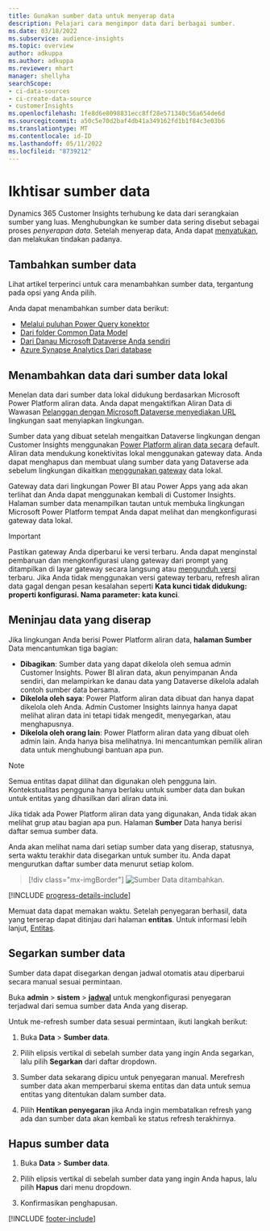 ```yaml
---
title: Gunakan sumber data untuk menyerap data
description: Pelajari cara mengimpor data dari berbagai sumber.
ms.date: 03/18/2022
ms.subservice: audience-insights
ms.topic: overview
author: adkuppa
ms.author: adkuppa
ms.reviewer: mhart
manager: shellyha
searchScope:
- ci-data-sources
- ci-create-data-source
- customerInsights
ms.openlocfilehash: 1fe8d6e8098831ecc8ff28e571340c56a654de6d
ms.sourcegitcommit: a50c5e70d2baf4db41a349162fd1b1f84c3e03b6
ms.translationtype: MT
ms.contentlocale: id-ID
ms.lasthandoff: 05/11/2022
ms.locfileid: "8739212"
---
```

# <a name="data-sources-overview"></a>Ikhtisar sumber data



Dynamics 365 Customer Insights terhubung ke data dari serangkaian sumber yang luas. Menghubungkan ke sumber data sering disebut sebagai proses *penyerapan data*. Setelah menyerap data, Anda dapat [menyatukan](data-unification.md), dan melakukan tindakan padanya.

## <a name="add-a-data-source"></a>Tambahkan sumber data

Lihat artikel terperinci untuk cara menambahkan sumber data, tergantung pada opsi yang Anda pilih.

Anda dapat menambahkan sumber data berikut:

- [Melalui puluhan Power Query konektor](connect-power-query.md)
- [Dari folder Common Data Model](connect-common-data-model.md)
- [Dari Danau Microsoft Dataverse Anda sendiri](connect-dataverse-managed-lake.md)
- [Azure Synapse Analytics Dari database](connect-synapse.md)

## <a name="add-data-from-on-premises-data-sources"></a>Menambahkan data dari sumber data lokal

Menelan data dari sumber data lokal didukung berdasarkan Microsoft Power Platform aliran data. Anda dapat mengaktifkan Aliran Data di Wawasan [Pelanggan dengan Microsoft Dataverse menyediakan URL](create-environment.md) lingkungan saat menyiapkan lingkungan.

Sumber data yang dibuat setelah mengaitkan Dataverse lingkungan dengan Customer Insights menggunakan [Power Platform aliran data secara](/power-query/dataflows/overview-dataflows-across-power-platform-dynamics-365) default. Aliran data mendukung konektivitas lokal menggunakan gateway data. Anda dapat menghapus dan membuat ulang sumber data yang Dataverse ada sebelum lingkungan dikaitkan [menggunakan gateway](/data-integration/gateway/service-gateway-app) data lokal.

Gateway data dari lingkungan Power BI atau Power Apps yang ada akan terlihat dan Anda dapat menggunakan kembali di Customer Insights. Halaman sumber data menampilkan tautan untuk membuka lingkungan Microsoft Power Platform tempat Anda dapat melihat dan mengkonfigurasi gateway data lokal.

> [!IMPORTANT]
> Pastikan gateway Anda diperbarui ke versi terbaru. Anda dapat menginstal pembaruan dan mengkonfigurasi ulang gateway dari prompt yang ditampilkan di layar gateway secara langsung atau [mengunduh versi](https://powerapps.microsoft.com/downloads/) terbaru. Jika Anda tidak menggunakan versi gateway terbaru, refresh aliran data gagal dengan pesan kesalahan seperti **Kata kunci tidak didukung: properti konfigurasi. Nama parameter: kata kunci**.

## <a name="review-ingested-data"></a>Meninjau data yang diserap
Jika lingkungan Anda berisi Power Platform aliran data, **halaman Sumber** Data mencantumkan tiga bagian: 
- **Dibagikan**: Sumber data yang dapat dikelola oleh semua admin Customer Insights. Power BI aliran data, akun penyimpanan Anda sendiri, dan melampirkan ke danau data yang Dataverse dikelola adalah contoh sumber data bersama.
- **Dikelola oleh saya**: Power Platform aliran data dibuat dan hanya dapat dikelola oleh Anda. Admin Customer Insights lainnya hanya dapat melihat aliran data ini tetapi tidak mengedit, menyegarkan, atau menghapusnya.
- **Dikelola oleh orang lain**: Power Platform aliran data yang dibuat oleh admin lain. Anda hanya bisa melihatnya. Ini mencantumkan pemilik aliran data untuk menghubungi bantuan apa pun.
> [!NOTE]
> Semua entitas dapat dilihat dan digunakan oleh pengguna lain. Kontekstualitas pengguna hanya berlaku untuk sumber data dan bukan untuk entitas yang dihasilkan dari aliran data ini.

Jika tidak ada Power Platform aliran data yang digunakan, Anda tidak akan melihat grup atau bagian apa pun. Halaman **Sumber** Data hanya berisi daftar semua sumber data.

Anda akan melihat nama dari setiap sumber data yang diserap, statusnya, serta waktu terakhir data disegarkan untuk sumber itu. Anda dapat mengurutkan daftar sumber data menurut setiap kolom.

> [!div class="mx-imgBorder"]
> ![Sumber Data ditambahkan.](media/configure-data-datasource-added.png "Sumber Data ditambahkan")

[!INCLUDE [progress-details-include](includes/progress-details-pane.md)]

Memuat data dapat memakan waktu. Setelah penyegaran berhasil, data yang terserap dapat ditinjau dari halaman **entitas**. Untuk informasi lebih lanjut, [Entitas](entities.md).

## <a name="refresh-a-data-source"></a>Segarkan sumber data

Sumber data dapat disegarkan dengan jadwal otomatis atau diperbarui secara manual sesuai permintaan. 

Buka **admin** > **sistem** > [**jadwal**](system.md#schedule-tab) untuk mengkonfigurasi penyegaran terjadwal dari semua sumber data Anda yang diserap.

Untuk me-refresh sumber data sesuai permintaan, ikuti langkah berikut:

1. Buka **Data** > **Sumber data**.

2. Pilih elipsis vertikal di sebelah sumber data yang ingin Anda segarkan, lalu pilih **Segarkan** dari daftar dropdown.

3. Sumber data sekarang dipicu untuk penyegaran manual. Merefresh sumber data akan memperbarui skema entitas dan data untuk semua entitas yang ditentukan dalam sumber data.

4. Pilih **Hentikan penyegaran** jika Anda ingin membatalkan refresh yang ada dan sumber data akan kembali ke status refresh terakhirnya.

## <a name="delete-a-data-source"></a>Hapus sumber data

1. Buka **Data** > **Sumber data**.

2. Pilih elipsis vertikal di sebelah sumber data yang ingin Anda hapus, lalu pilih **Hapus** dari menu dropdown.

3. Konfirmasikan penghapusan.


[!INCLUDE [footer-include](includes/footer-banner.md)]
